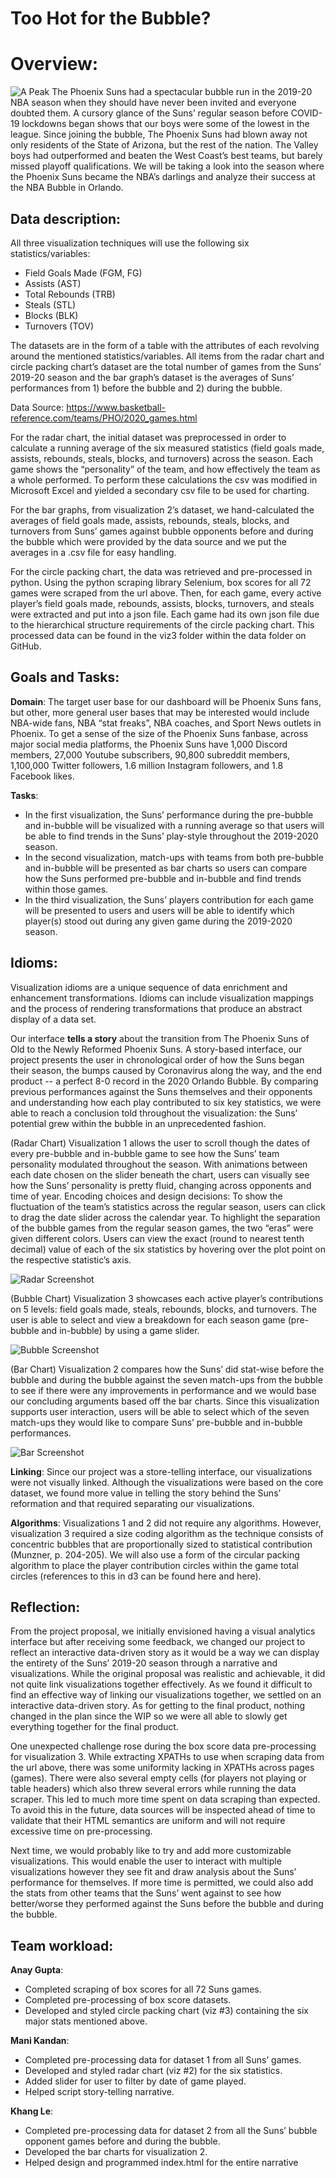 # Too Hot for the Bubble?
# Overview:
![A Peak](screenshots/thumbnail.png) 
The Phoenix Suns had a spectacular bubble run in the 2019-20 NBA season when they should have never been invited and everyone doubted them. A cursory glance of the Suns’ regular season before COVID-19 lockdowns began shows that our boys were some of the lowest in the league. Since joining the bubble, The Phoenix Suns had blown away not only residents of the State of Arizona, but the rest of the nation. The Valley boys had outperformed and beaten the West Coast’s best teams, but barely missed playoff qualifications. We will be taking a look into the season where the Phoenix Suns became the NBA’s darlings and analyze their success at the NBA Bubble in Orlando. 

## Data description:

All three visualization techniques will use the following six statistics/variables: 
- Field Goals Made (FGM, FG)
- Assists (AST)
- Total Rebounds (TRB)
- Steals (STL)
- Blocks (BLK)
- Turnovers (TOV)

The datasets are in the form of a table with the attributes of each revolving around the mentioned statistics/variables. All items from the radar chart and circle packing chart’s dataset are the total number of games from the Suns’ 2019-20 season and the bar graph’s dataset is the averages of Suns’ performances from 1) before the bubble and 2) during the bubble.

Data Source: https://www.basketball-reference.com/teams/PHO/2020_games.html

For the radar chart, the initial dataset was preprocessed in order to calculate a running average of the six measured statistics (field goals made, assists, rebounds, steals, blocks, and turnovers) across the season. Each game shows the “personality” of the team, and how effectively the team as a whole performed. To perform these calculations the csv was modified in Microsoft Excel and yielded a secondary csv file to be used for charting.

For the bar graphs, from visualization 2’s dataset, we hand-calculated the averages of field goals made, assists, rebounds, steals, blocks, and turnovers from Suns’ games against bubble opponents before and during the bubble which were provided by the data source and we put the averages in a .csv file for easy handling.

For the circle packing chart, the data was retrieved and pre-processed in python. Using the python scraping library Selenium, box scores for all 72 games were scraped from the url above. Then, for each game, every active player’s field goals made, rebounds, assists, blocks, turnovers, and steals were extracted and put into a json file. Each game had its own json file due to the hierarchical structure requirements of the circle packing chart. This processed data can be found in the viz3 folder within the data folder on GitHub.


## Goals and Tasks:
**Domain**:
The target user base for our dashboard will be Phoenix Suns fans, but other, more general user bases that may be interested would include NBA-wide fans, NBA “stat freaks”, NBA coaches, and Sport News outlets in Phoenix. To get a sense of the size of the Phoenix Suns fanbase, across major social media platforms, the Phoenix Suns have 1,000 Discord members, 27,000 Youtube subscribers, 90,800 subreddit members, 1,100,000 Twitter followers, 1.6 million Instagram followers, and 1.8 Facebook likes.

**Tasks**:
- In the first visualization, the Suns’ performance during the pre-bubble and in-bubble will be visualized with a running average so that users will be able to find trends in the Suns’ play-style throughout the 2019-2020 season.
- In the second visualization, match-ups with teams from both pre-bubble and in-bubble will be presented as bar charts so users can compare how the Suns performed pre-bubble and in-bubble and find trends within those games.
- In the third visualization, the Suns’ players contribution for each game will be presented to users and users will be able to identify which player(s) stood out during any given game during the 2019-2020 season.


## Idioms: 
Visualization idioms are a unique sequence of data enrichment and enhancement transformations. Idioms can include visualization mappings and the process of rendering transformations that produce an abstract display of a data set. 

Our interface **tells a story** about the transition from The Phoenix Suns of Old to the Newly Reformed Phoenix Suns. A story-based interface, our project presents the user in chronological order of how the Suns began their season, the bumps caused by Coronavirus along the way, and the end product -- a perfect 8-0 record in the 2020 Orlando Bubble. By comparing previous performances against the Suns themselves and their opponents and understanding how each play contributed to six key statistics, we were able to reach a conclusion told throughout the visualization: the Suns’ potential grew within the bubble in an unprecedented fashion.

(Radar Chart) Visualization 1 allows the user to scroll though the dates of every pre-bubble and in-bubble game to see how the Suns’ team personality modulated throughout the season. With animations between each date chosen on the slider beneath the chart, users can visually see how the Suns’ personality is pretty fluid, changing across opponents and time of year.
Encoding choices and design decisions: To show the fluctuation of the team’s statistics across the regular season, users can click to drag the date slider across the calendar year. To highlight the separation of the bubble games from the regular season games, the two “eras” were given different colors. Users can view the exact (round to nearest tenth decimal) value of each of the six statistics by hovering over the plot point on the respective statistic’s axis. 

![Radar Screenshot](screenshots/radarPic.png) 

(Bubble Chart) Visualization 3 showcases each active player’s contributions on 5 levels: field goals made, steals, rebounds, blocks, and turnovers. The user is able to select and view a breakdown for each season game (pre-bubble and in-bubble) by using a game slider. 

![Bubble Screenshot](screenshots/bubblePic.png)

(Bar Chart) Visualization 2 compares how the Suns’ did stat-wise before the bubble and during the bubble against the seven match-ups from the bubble to see if there were any improvements in performance and we would base our concluding arguments based off the bar charts.
Since this visualization supports user interaction, users will be able to select which of the seven match-ups they would like to compare Suns’ pre-bubble and in-bubble performances.

![Bar Screenshot](screenshots/barPic.png)

**Linking**: Since our project was a store-telling interface, our visualizations were not visually linked. Although the visualizations were based on the core dataset, we found more value in telling the story behind the Suns’ reformation and that required separating our visualizations.

**Algorithms**: Visualizations 1 and 2 did not require any algorithms. However, visualization 3 required a size coding algorithm as the technique consists of concentric bubbles that are proportionally sized to statistical contribution (Munzner, p. 204-205). We will also use a form of the ​circular packing algorithm​ to place the player contribution circles within the game total circles (references to this in d3 can be found ​here​ and ​here​).
## Reflection:

From the project proposal, we initially envisioned having a visual analytics interface but after receiving some feedback, we changed our project to reflect an interactive data-driven story as it would be a way we can display the entirety of the Suns’ 2019-20 season through a narrative and visualizations. While the original proposal was realistic and achievable, it did not quite link visualizations together effectively. As we found it difficult to find an effective way of linking our visualizations together, we settled on an interactive data-driven story. As for getting to the final product, nothing changed in the plan since the WIP so we were all able to slowly get everything together for the final product.

One unexpected challenge rose during the box score data pre-processing for visualization 3. While extracting XPATHs to use when scraping data from the url above, there was some uniformity lacking in XPATHs across pages (games). There were also several empty cells (for players not playing or table headers) which also threw several errors while running the data scraper. This led to much more time spent on data scraping than expected. To avoid this in the future, data sources will be inspected ahead of time to validate that their HTML semantics are uniform and will not require excessive time on pre-processing. 

Next time, we would probably like to try and add more customizable visualizations. This would enable the user to interact with multiple visualizations however they see fit and draw analysis about the Suns’ performance for themselves. If more time is permitted, we could also add the stats from other teams that the Suns’ went against to see how better/worse they performed against the Suns before the bubble and during the bubble.


## Team workload: 

**Anay Gupta**: 
- Completed scraping of box scores for all 72 Suns games.
- Completed pre-processing of box score datasets.
- Developed and styled circle packing chart (viz #3) containing the six major stats mentioned above. 

**Mani Kandan**: 
- Completed pre-processing data for dataset 1 from all Suns’ games.
- Developed and styled radar chart (viz #2) for the six statistics.
- Added slider for user to filter by date of game played.
- Helped script story-telling narrative.

**Khang Le**: 
- Completed pre-processing data for dataset 2 from all the Suns’ bubble opponent games before and during the bubble.
- Developed the bar charts for visualization 2.
- Helped design and programmed index.html for the entire narrative
